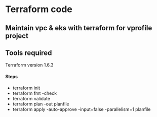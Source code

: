# Terraform code 

## Maintain vpc & eks with terraform for vprofile project

## Tools required
Terraform version 1.6.3

#### Steps
* terraform init
* terraform fmt -check
* terraform validate
* terraform plan -out planfile
* terraform apply -auto-approve -input=false -parallelism=1 planfile
######
#####
